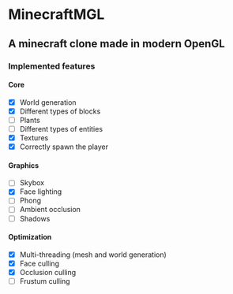 # MinecraftMGL
## A minecraft clone made in modern OpenGL



### Implemented features
#### Core
- [x] World generation
- [x] Different types of blocks
- [ ] Plants
- [ ] Different types of entities
- [x] Textures
- [x] Correctly spawn the player

#### Graphics
- [ ] Skybox
- [x] Face lighting
- [ ] Phong
- [ ] Ambient occlusion
- [ ] Shadows 

#### Optimization
- [x] Multi-threading (mesh and world generation)
- [x] Face culling
- [x] Occlusion culling
- [ ] Frustum culling
